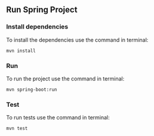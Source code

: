 ## Run Spring Project

### Install dependencies
To install the dependencies use the command in terminal:
```
mvn install
```

### Run
To run the project use the command in terminal:
```
mvn spring-boot:run
```

### Test
To run tests use the command in terminal:
```
mvn test
```
